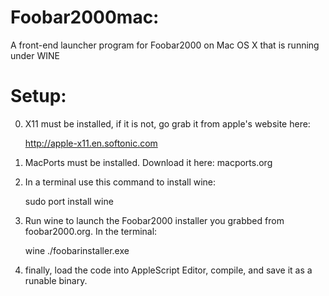 Foobar2000mac:
===========
A front-end launcher program for Foobar2000 on Mac OS X that is running under WINE

Setup:
======
0) X11 must be installed, if it is not, go grab it from apple's website here: 

    http://apple-x11.en.softonic.com

1) MacPorts must be installed. Download it here:
    macports.org  

2) In a terminal use this command to install wine: 

    sudo port install wine

3) Run wine to launch the Foobar2000 installer you grabbed from foobar2000.org. In the terminal: 

    wine ./foobarinstaller.exe

4) finally, load the code into AppleScript Editor, compile, and save it as a runable binary.

